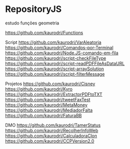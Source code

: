 # RepositoryJS

estudo funções geometria

https://github.com/kaurodri/Functions


Script
https://github.com/kaurodri/VarAleatoria
https://github.com/kaurodri/Comandos-por-Terminal
https://github.com/kaurodri/Node.JS-comando-em-fila
https://github.com/kaurodri/script-checkFileType
https://github.com/kaurodri/script-readPDFFileAsDataURL
https://github.com/kaurodri/script-arraySolution
https://github.com/kaurodri/script-filterMessage

Projetos
https://github.com/kaurodri/Cisney
https://github.com/kaurodri/Kyro
https://github.com/kaurodri/ExtractorPDFtoTXT
https://github.com/kaurodri/tweetFaxTest
https://github.com/kaurodri/MetaMoney
https://github.com/kaurodri/MediadorFalta
https://github.com/kaurodri/FaturaBB

DMO
https://github.com/kaurodri/TamerStatus
https://github.com/kaurodri/RecolherInfoWeb
https://github.com/kaurodri/CalculadoraClon
https://github.com/kaurodri/CCPVersion2.0
